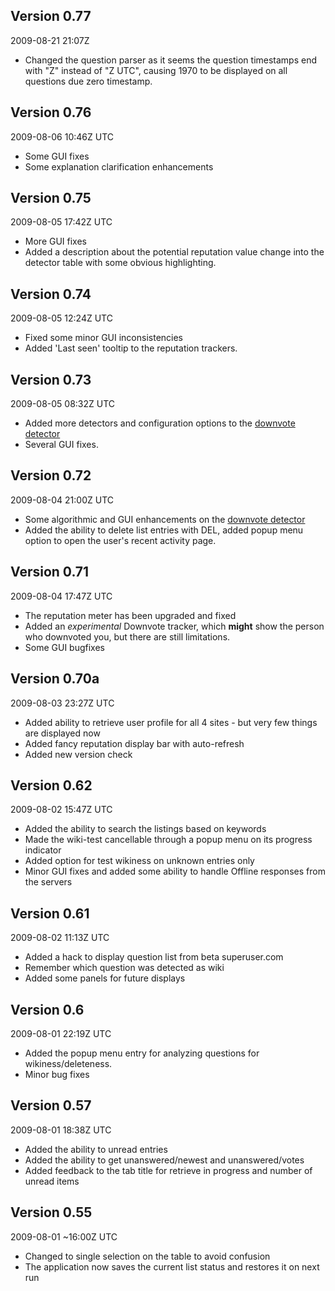 ## Version 0.77 ##
2009-08-21 21:07Z

  * Changed the question parser as it seems the question timestamps end with "Z" instead of "Z UTC", causing 1970 to be displayed on all questions due zero timestamp.

## Version 0.76 ##
2009-08-06 10:46Z UTC

  * Some GUI fixes
  * Some explanation clarification enhancements

## Version 0.75 ##
2009-08-05 17:42Z UTC

  * More GUI fixes
  * Added a description about the potential reputation value change into the detector table with some obvious highlighting.

## Version 0.74 ##
2009-08-05 12:24Z UTC

  * Fixed some minor GUI inconsistencies
  * Added 'Last seen' tooltip to the reputation trackers.

## Version 0.73 ##
2009-08-05 08:32Z UTC

  * Added more detectors and configuration options to the [downvote detector](http://code.google.com/p/open-so-frontend/wiki/DownvoteDetection)
  * Several GUI fixes.

## Version 0.72 ##
2009-08-04 21:00Z UTC

  * Some algorithmic and GUI enhancements on the [downvote detector](http://code.google.com/p/open-so-frontend/wiki/DownvoteDetection)
  * Added the ability to delete list entries with DEL, added popup menu option to open the user's recent activity page.

## Version 0.71 ##
2009-08-04 17:47Z UTC

  * The reputation meter has been upgraded and fixed
  * Added an _experimental_ Downvote tracker, which **might** show the person who downvoted you, but there are still limitations.
  * Some GUI bugfixes

## Version 0.70a ##
2009-08-03 23:27Z UTC

  * Added ability to retrieve user profile for all 4 sites - but very few things are displayed now
  * Added fancy reputation display bar with auto-refresh
  * Added new version check

## Version 0.62 ##
2009-08-02 15:47Z UTC

  * Added the ability to search the listings based on keywords
  * Made the wiki-test cancellable through a popup menu on its progress indicator
  * Added option for test wikiness on unknown entries only
  * Minor GUI fixes and added some ability to handle Offline responses from the servers

## Version 0.61 ##
2009-08-02 11:13Z UTC

  * Added a hack to display question list from beta superuser.com
  * Remember which question was detected as wiki
  * Added some panels for future displays

## Version 0.6 ##
2009-08-01 22:19Z UTC

  * Added the popup menu entry for analyzing questions for wikiness/deleteness.
  * Minor bug fixes

## Version 0.57 ##
2009-08-01 18:38Z UTC

  * Added the ability to unread entries
  * Added the ability to get unanswered/newest and unanswered/votes
  * Added feedback to the tab title for retrieve in progress and number of unread items

## Version 0.55 ##
2009-08-01 ~16:00Z UTC

  * Changed to single selection on the table to avoid confusion
  * The application now saves the current list status and restores it on next run